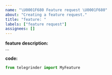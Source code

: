 ```yaml
---
name: "\U0001F680 Feature request \U0001F680"
about: "Creating a feature request."
title: "feature: "
labels: ["feature request"]
assignees: []
---
```


**feature description:**  
...

**code:**
<!-- A small code sample that will demonstrate your feature. -->
```python
from telegrinder import MyFeature
```

